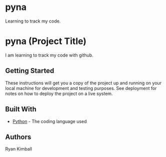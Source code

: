 # pyna
Learning to track my code. 
# pyna (Project Title)

I am learning to track my code with github.

## Getting Started

These instructions will get you a copy of the project up and running on your local machine
for development and testing purposes. See deployment for notes on how to deploy the project
on a live system.

## Built With

* [Python](https://www.python.org/) - The coding language used

## Authors

Ryan Kimball
